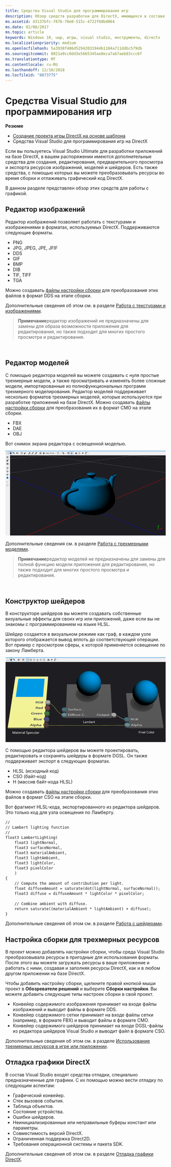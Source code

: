 ```yaml
---
title: Средства Visual Studio для программирования игр
description: Обзор средств разработки для DirectX, имеющихся в составе Visual Studio.
ms.assetid: 43137bfc-7876-70e0-515c-4722f68bd064
ms.date: 02/08/2017
ms.topic: article
keywords: Windows 10, uwp, игры, visual studio, инструменты, directx
ms.localizationpriority: medium
ms.openlocfilehash: 5a3938f486d52942031944b1184a711ddbc579db
ms.sourcegitcommit: 8921a9cc0dd3e5665345ae8eca7ab7aeb83ccc6f
ms.translationtype: MT
ms.contentlocale: ru-RU
ms.lasthandoff: 12/10/2018
ms.locfileid: "8873775"
---
```

# <a name="visual-studio-tools-for-game-programming"></a>Средства Visual Studio для программирования игр



**Резюме**

-   [Создание проекта игры DirectX на основе шаблона](user-interface.md)
-   Средства Visual Studio для программирования игр на DirectX


Если вы пользуетесь Visual Studio Ultimate для разработки приложений на базе DirectX, в вашем распоряжении имеются дополнительные средства для создания, редактирования, предварительного просмотра и экспорта ресурсов изображений, моделей и шейдеров. Есть также средства, с помощью которых вы можете преобразовывать ресурсы во время сборки и отлаживать графический код DirectX.

В данном разделе представлен обзор этих средств для работы с графикой.

## <a name="image-editor"></a>Редактор изображений


Редактор изображений позволяет работать с текстурами и изображениями в форматах, используемых DirectX. Поддерживаются следующие форматы.

-   PNG
-   JPG, JPEG, JPE, JFIF
-   DDS
-   GIF
-   BMP
-   DIB
-   TIF, TIFF
-   TGA

Можно создавать [файлы настройки сборки](#build-customizations-for-3d-assets) для преобразования этих файлов в формат DDS на этапе сборки.

Дополнительные сведения об этом см. в разделе [Работа с текстурами и изображениями](https://msdn.microsoft.com/library/windows/apps/hh873119.aspx).

> **Примечание**редактор изображений не предназначены для замены для образа возможности приложения для редактирования, но также подходит для многих простого просмотра и редактирования.

 

## <a name="model-editor"></a>Редактор моделей


С помощью редактора моделей вы можете создавать с нуля простые трехмерные модели, а также просматривать и изменять более сложные модели, импортированные из полнофункциональных программ трехмерного моделирования. Редактор моделей поддерживает несколько форматов трехмерных моделей, которые используются при разработке приложений на базе DirectX. Можно создавать [файлы настройки сборки](#build-customizations-for-3d-assets) для преобразования их в формат CMO на этапе сборки.

-   FBX
-   DAE
-   OBJ

Вот снимок экрана редактора с освещенной моделью.

![чайник](images/modeleditor.png)

Дополнительные сведения см. в разделе [Работа с трехмерными моделями](https://msdn.microsoft.com/library/windows/apps/hh873114.aspx).

> **Примечание**редактор моделей не предназначены для замены для полной функцию модели приложения для редактирования, но также подходит для многих простого просмотра и редактирования.

 

## <a name="shader-designer"></a>Конструктор шейдеров


В конструкторе шейдеров вы можете создавать собственные визуальные эффекты для своих игр или приложений, даже если вы не знакомы с программированием на языке HLSL.

Шейдер создается в визуальном режиме как граф, в каждом узле которого отображается вывод вплоть до соответствующей операции. Вот пример с просмотром сферы, к которой применяется освещение по закону Ламберта.

![визуальный граф шейдера](images/shaderdesigner.png)

С помощью редактора шейдеров вы можете проектировать, редактировать и сохранять шейдеры в формате DGSL. Он также поддерживает экспорт в следующих форматах.

-   HLSL (исходный код)
-   CSO (байт-код)
-   H (массив байт-кода HLSL)

Можно создавать [файлы настройки сборки](#build-customizations-for-3d-assets) для преобразования этих файлов в формат CSO на этапе сборки.

Вот фрагмент HLSL-кода, экспортированного из редактора шейдеров. Это только код для узла освещения по Ламберту.

```hlsl
//
// Lambert lighting function
//
float3 LambertLighting(
    float3 lightNormal,
    float3 surfaceNormal,
    float3 materialAmbient,
    float3 lightAmbient,
    float3 lightColor,
    float3 pixelColor
    )
{
    // Compute the amount of contribution per light.
    float diffuseAmount = saturate(dot(lightNormal, surfaceNormal));
    float3 diffuse = diffuseAmount * lightColor * pixelColor;

    // Combine ambient with diffuse.
    return saturate((materialAmbient * lightAmbient) + diffuse);
}
```

Дополнительные сведения об этом см. в разделе [Работа с шейдерами](https://msdn.microsoft.com/library/windows/apps/hh873117.aspx).

## <a name="build-customizations-for-3d-assets"></a>Настройка сборки для трехмерных ресурсов


В проект можно добавлять настройки сборки, чтобы среда Visual Studio преобразовывала ресурсы в пригодные для использования форматы. После этого вы можете загружать ресурсы в ваше приложение и работать с ними, создавая и заполняя ресурсы DirectX, как и в любом другом приложении на базе DirectX.

Чтобы добавить настройку сборки, щелкните правой кнопкой мыши проект в **Обозревателе решений** и выберите **Сборки настройки**. Вы можете добавить следующие типы настроек сборки в свой проект.

-   Конвейер содержимого изображения принимает на входе файлы изображений и выводит файлы в формате DDS.
-   Конвейер содержимого сетки принимает на входе файлы сетки (например, в формате FBX) и выводит файлы в формате CMO.
-   Конвейер содержимого шейдеров принимает на входе DGSL-файлы из редактора шейдеров Visual Studio и выводит файл в формате CSO.

Дополнительные сведения об этом см. в разделе [Использование трехмерных ресурсов в игре или приложении](https://msdn.microsoft.com/library/windows/apps/hh972446.aspx).

## <a name="debugging-directx-graphics"></a>Отладка графики DirectX


В состав Visual Studio входят средства отладки, специально предназначенные для графики. С их помощью можно вести отладку по следующим аспектам:

-   Графический конвейер.
-   Стек вызовов события.
-   Таблица объектов.
-   Состояние устройства.
-   Ошибки шейдеров.
-   Неинициализированные или неправильные буферы констант или параметры.
-   Совместимость версий DirectX.
-   Ограниченная поддержка Direct2D.
-   Требования операционной системы и пакета SDK.

Дополнительные сведения об этом см. в разделе [Отладка графики DirectX](https://msdn.microsoft.com/library/windows/apps/hh315751.aspx).


 

 

 





